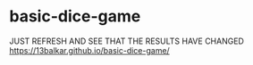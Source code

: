# basic-dice-game
JUST REFRESH AND SEE THAT THE RESULTS HAVE CHANGED
https://13balkar.github.io/basic-dice-game/
